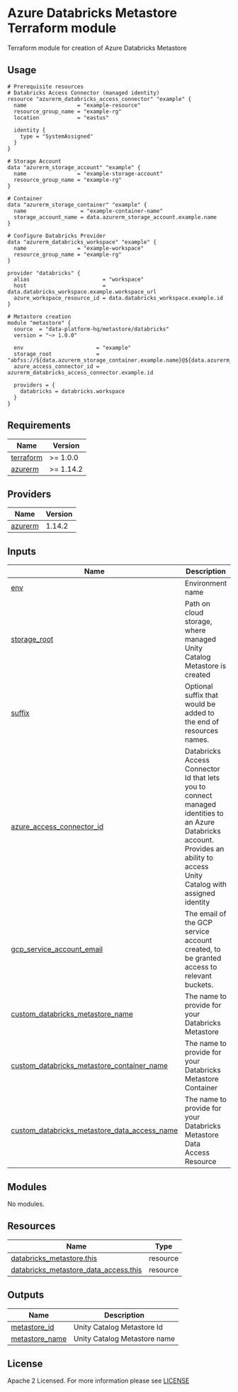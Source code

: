 # Azure Databricks Metastore Terraform module
Terraform module for creation of Azure Databricks Metastore

## Usage
```hcl
# Prerequisite resources
# Databricks Access Connector (managed identity)
resource "azurerm_databricks_access_connector" "example" {
  name                = "example-resource"
  resource_group_name = "example-rg"
  location            = "eastus"

  identity {
    type = "SystemAssigned"
  }
}

# Storage Account
data "azurerm_storage_account" "example" {
  name                = "example-storage-account"
  resource_group_name = "example-rg"
}

# Container
data "azurerm_storage_container" "example" {
  name                 = "example-container-name"
  storage_account_name = data.azurerm_storage_account.example.name
}

# Configure Databricks Provider
data "azurerm_databricks_workspace" "example" {
  name                = "example-workspace"
  resource_group_name = "example-rg"
}

provider "databricks" {
  alias                       = "workspace"
  host                        = data.databricks_workspace.example.workspace_url
  azure_workspace_resource_id = data.databricks_workspace.example.id
}

# Metastore creation
module "metastore" {
  source  = "data-platform-hq/metastore/databricks"
  version = "~> 1.0.0"

  env                       = "example"
  storage_root              = "abfss://${data.azurerm_storage_container.example.name}@${data.azurerm_storage_account.example.name}.dfs.core.windows.net/"
  azure_access_connector_id = azurerm_databricks_access_connector.example.id

  providers = {
    databricks = databricks.workspace
  }
}

```
<!-- BEGIN_TF_DOCS -->
## Requirements

| Name                                                                         | Version   |
| ---------------------------------------------------------------------------- | --------- |
| <a name="requirement_terraform"></a> [terraform](#requirement\_terraform)    | >= 1.0.0  |
| <a name="requirement_azurerm"></a> [azurerm](#requirement\_azurerm)          | >= 1.14.2 |

## Providers

| Name                                                                   | Version |
| ---------------------------------------------------------------------- | ------- |
| <a name="provider_azurerm"></a> [azurerm](#provider\_azurerm)          | 1.14.2  |


## Inputs

| Name | Description | Type | Default | Required |
|------|-------------|------|---------|:--------:|
| <a name="input_env"></a> [env](#input\_env)| Environment name | `string` | n/a | yes |
| <a name="input_storage_root"></a> [storage\_root](#input\_storage\_root)| Path on cloud storage, where managed Unity Catalog Metastore is created | `string` | n/a | yes |
| <a name="input_suffix"></a> [suffix](#input\_suffix)| Optional suffix that would be added to the end of resources names. | `string` | " " | no |
| <a name="input_azure_access_connector_id"></a> [azure\_access\_connector\_id](#input\_azure\_access\_connector\_id)|  Databricks Access Connector Id that lets you to connect managed identities to an Azure Databricks account. Provides an ability to access Unity Catalog with assigned identity | `string` | null | no |
| <a name="input_gcp_service_account_email"></a> [gcp\_service\_account\_email](#input\_gcp\_service\_account\_email)| The email of the GCP service account created, to be granted access to relevant buckets. | `string` | null | no |
| <a name="input_custom_databricks_metastore_name"></a> [custom\_databricks\_metastore\_name](#input\_custom\_databricks\_metastore\_name)| The name to provide for your Databricks Metastore | `string` | null | no |
| <a name="input_custom_databricks_metastore_container_name"></a> [custom\_databricks\_metastore\_container\_name](#input\_custom\_databricks\_metastore\_container\_name)| The name to provide for your Databricks Metastore Container | `string` | null | no |
| <a name="input_custom_databricks_metastore_data_access_name"></a> [custom\_databricks\_metastore\_data_access\_name](#input\_custom\_databricks\_metastore\_data_access\_name)| The name to provide for your Databricks Metastore Data Access Resource | `string` | null | no |
                                                                                                                                                                                                                                                                                                       
## Modules

No modules.

## Resources

| Name                                                                                                                                                                | Type     |
| ------------------------------------------------------------------------------------------------------------------------------------------------------------------- | -------- |
| [databricks_metastore.this](https://registry.terraform.io/providers/databricks/databricks/latest/docs/resources/metastore)                                          | resource |
| [databricks_metastore_data_access.this](https://registry.terraform.io/providers/databricks/databricks/latest/docs/resources/metastore_data_access)                  | resource |


## Outputs

| Name                                                                                                                          | Description                                          |
| ----------------------------------------------------------------------------------------------------------------------------- | ---------------------------------------------------- |
| <a name="output_metastore_id"></a> [metastore\_id](#output\_metastore\_id) | Unity Catalog Metastore Id |
| <a name="output_metastore_name"></a> [metastore_name](#output\_metastore_name) | Unity Catalog Metastore name |

<!-- END_TF_DOCS -->

## License

Apache 2 Licensed. For more information please see [LICENSE](https://github.com/data-platform-hq/terraform-databricks-metastore/blob/add_metastore/LICENSE)
